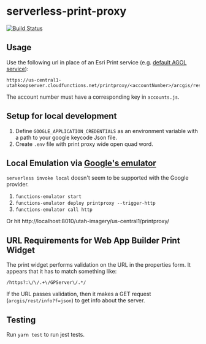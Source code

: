 # serverless-print-proxy
[![Build Status](https://travis-ci.org/agrc/serverless-print-proxy.svg?branch=master)](https://travis-ci.org/agrc/serverless-print-proxy)

## Usage
Use the following url in place of an Esri Print service (e.g. [default AGOL service](https://utility.arcgisonline.com/arcgis/rest/services/Utilities/PrintingTools/GPServer/Export%20Web%20Map%20Task)):

```url
https://us-central1-utahkoopserver.cloudfunctions.net/printproxy/<accountNumber>/arcgis/rest/services/GPServer/export
```

The account number must have a corresponding key in `accounts.js`.


## Setup for local development
1. Define `GOOGLE_APPLICATION_CREDENTIALS` as an environment variable with a path to your google keycode Json file.
1. Create `.env` file with print proxy wide open quad word.

## Local Emulation via [Google's emulator](https://cloud.google.com/functions/docs/emulator)
`serverless invoke local` doesn't seem to be supported with the Google provider.

1. `functions-emulator start`
1. `functions-emulator deploy printproxy --trigger-http`
1. `functions-emulator call http`

Or hit http://localhost:8010/utah-imagery/us-central1/printproxy/

## URL Requirements for Web App Builder Print Widget
The print widget performs validation on the URL in the properties form. It appears that it has to match something like:
```regex
/https?:\/\/.+\/GPServer\/.*/
```

If the URL passes validation, then it makes a GET request (`arcgis/rest/info?f=json`) to get info about the server.

## Testing
Run `yarn test` to run jest tests.
